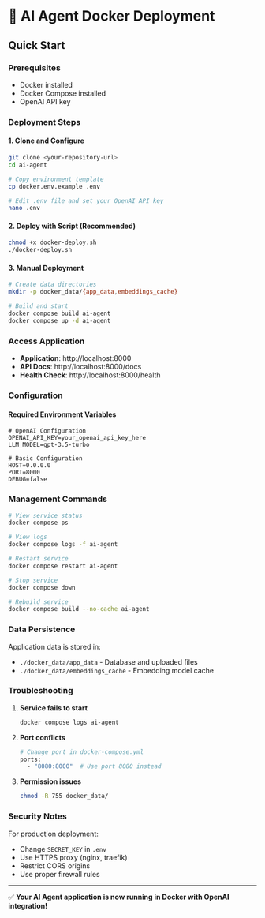# 🐳 AI Agent Docker Deployment

## Quick Start

### Prerequisites
- Docker installed
- Docker Compose installed
- OpenAI API key

### Deployment Steps

#### 1. Clone and Configure
```bash
git clone <your-repository-url>
cd ai-agent

# Copy environment template
cp docker.env.example .env

# Edit .env file and set your OpenAI API key
nano .env
```

#### 2. Deploy with Script (Recommended)
```bash
chmod +x docker-deploy.sh
./docker-deploy.sh
```

#### 3. Manual Deployment
```bash
# Create data directories
mkdir -p docker_data/{app_data,embeddings_cache}

# Build and start
docker compose build ai-agent
docker compose up -d ai-agent
```

### Access Application
- **Application**: http://localhost:8000
- **API Docs**: http://localhost:8000/docs
- **Health Check**: http://localhost:8000/health

### Configuration

#### Required Environment Variables
```env
# OpenAI Configuration
OPENAI_API_KEY=your_openai_api_key_here
LLM_MODEL=gpt-3.5-turbo

# Basic Configuration
HOST=0.0.0.0
PORT=8000
DEBUG=false
```

### Management Commands

```bash
# View service status
docker compose ps

# View logs
docker compose logs -f ai-agent

# Restart service
docker compose restart ai-agent

# Stop service
docker compose down

# Rebuild service
docker compose build --no-cache ai-agent
```

### Data Persistence

Application data is stored in:
- `./docker_data/app_data` - Database and uploaded files
- `./docker_data/embeddings_cache` - Embedding model cache

### Troubleshooting

1. **Service fails to start**
   ```bash
   docker compose logs ai-agent
   ```

2. **Port conflicts**
   ```bash
   # Change port in docker-compose.yml
   ports:
     - "8080:8000"  # Use port 8080 instead
   ```

3. **Permission issues**
   ```bash
   chmod -R 755 docker_data/
   ```

### Security Notes

For production deployment:
- Change `SECRET_KEY` in `.env`
- Use HTTPS proxy (nginx, traefik)
- Restrict CORS origins
- Use proper firewall rules

---

✅ **Your AI Agent application is now running in Docker with OpenAI integration!** 